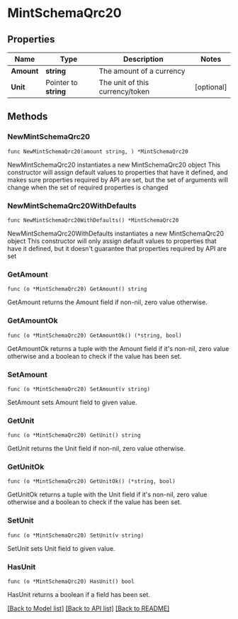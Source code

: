 # MintSchemaQrc20

## Properties

Name | Type | Description | Notes
------------ | ------------- | ------------- | -------------
**Amount** | **string** | The amount of a currency | 
**Unit** | Pointer to **string** | The unit of this currency/token | [optional] 

## Methods

### NewMintSchemaQrc20

`func NewMintSchemaQrc20(amount string, ) *MintSchemaQrc20`

NewMintSchemaQrc20 instantiates a new MintSchemaQrc20 object
This constructor will assign default values to properties that have it defined,
and makes sure properties required by API are set, but the set of arguments
will change when the set of required properties is changed

### NewMintSchemaQrc20WithDefaults

`func NewMintSchemaQrc20WithDefaults() *MintSchemaQrc20`

NewMintSchemaQrc20WithDefaults instantiates a new MintSchemaQrc20 object
This constructor will only assign default values to properties that have it defined,
but it doesn't guarantee that properties required by API are set

### GetAmount

`func (o *MintSchemaQrc20) GetAmount() string`

GetAmount returns the Amount field if non-nil, zero value otherwise.

### GetAmountOk

`func (o *MintSchemaQrc20) GetAmountOk() (*string, bool)`

GetAmountOk returns a tuple with the Amount field if it's non-nil, zero value otherwise
and a boolean to check if the value has been set.

### SetAmount

`func (o *MintSchemaQrc20) SetAmount(v string)`

SetAmount sets Amount field to given value.


### GetUnit

`func (o *MintSchemaQrc20) GetUnit() string`

GetUnit returns the Unit field if non-nil, zero value otherwise.

### GetUnitOk

`func (o *MintSchemaQrc20) GetUnitOk() (*string, bool)`

GetUnitOk returns a tuple with the Unit field if it's non-nil, zero value otherwise
and a boolean to check if the value has been set.

### SetUnit

`func (o *MintSchemaQrc20) SetUnit(v string)`

SetUnit sets Unit field to given value.

### HasUnit

`func (o *MintSchemaQrc20) HasUnit() bool`

HasUnit returns a boolean if a field has been set.


[[Back to Model list]](../README.md#documentation-for-models) [[Back to API list]](../README.md#documentation-for-api-endpoints) [[Back to README]](../README.md)


